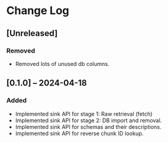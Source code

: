 # Change Log

## [Unreleased]
### Removed
- Removed lots of unused db columns.

## [0.1.0] – 2024-04-18
### Added
- Implemented sink API for stage 1: Raw retrieval (fetch)
- Implemented sink API for stage 2: DB import and removal.
- Implemented sink API for schemas and their descriptions.
- Implemented sink API for reverse chunk ID lookup.
